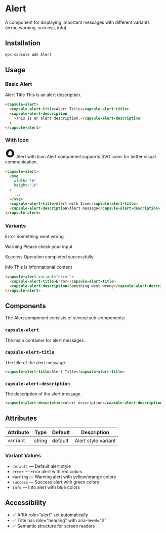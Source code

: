 # Alert

A component for displaying important messages with different variants (error, warning, success, info).

## Installation

```bash
npx capsule add Alert
```

## Usage

### Basic Alert

<div style="margin: 1rem 0;">
  <capsule-alert>
    <capsule-alert-title>Alert Title</capsule-alert-title>
    <capsule-alert-description>This is an alert description.</capsule-alert-description>
  </capsule-alert>
</div>

```html
<capsule-alert>
  <capsule-alert-title>Alert Title</capsule-alert-title>
  <capsule-alert-description
    >This is an alert description.</capsule-alert-description
  >
</capsule-alert>
```

### With Icon

<div style="margin: 1rem 0;">
  <capsule-alert>
    <svg xmlns="http://www.w3.org/2000/svg" width="32" height="32" viewBox="0 0 24 24"><path fill="currentColor" d="M12 18.5q.625 0 1.063-.437T13.5 17h-3q0 .625.438 1.063T12 18.5M7 16h10v-2h-1v-2.6q0-1.525-.788-2.787T13 7v-.5q0-.425-.288-.712T12 5.5t-.712.288T11 6.5V7q-1.425.35-2.212 1.613T8 11.4V14H7zm5 6q-2.075 0-3.9-.788t-3.175-2.137T2.788 15.9T2 12t.788-3.9t2.137-3.175T8.1 2.788T12 2t3.9.788t3.175 2.137T21.213 8.1T22 12t-.788 3.9t-2.137 3.175t-3.175 2.138T12 22"/></svg>
    <capsule-alert-title>Alert with Icon</capsule-alert-title>
    <capsule-alert-description>Alert component supports SVG icons for better visual communication.</capsule-alert-description>
  </capsule-alert>
</div>

```html
<capsule-alert>
  <svg
    width="16"
    height="16"
  >
    ...
  </svg>
  <capsule-alert-title>Alert with Icon</capsule-alert-title>
  <capsule-alert-description>Alert message</capsule-alert-description>
</capsule-alert>
```

### Variants

<div style="margin: 1rem 0;">
  <capsule-alert variant="error">
    <capsule-alert-title>Error</capsule-alert-title>
    <capsule-alert-description>Something went wrong</capsule-alert-description>
  </capsule-alert>
</div>

<div style="margin: 1rem 0;">
  <capsule-alert variant="warning">
    <capsule-alert-title>Warning</capsule-alert-title>
    <capsule-alert-description>Please check your input</capsule-alert-description>
  </capsule-alert>
</div>

<div style="margin: 1rem 0;">
  <capsule-alert variant="success">
    <capsule-alert-title>Success</capsule-alert-title>
    <capsule-alert-description>Operation completed successfully</capsule-alert-description>
  </capsule-alert>
</div>

<div style="margin: 1rem 0;">
  <capsule-alert variant="info">
    <capsule-alert-title>Info</capsule-alert-title>
    <capsule-alert-description>This is informational content</capsule-alert-description>
  </capsule-alert>
</div>

```html
<capsule-alert variant="error">
  <capsule-alert-title>Error</capsule-alert-title>
  <capsule-alert-description>Something went wrong</capsule-alert-description>
</capsule-alert>
```

## Components

The Alert component consists of several sub-components:

### `capsule-alert`

The main container for alert messages.

### `capsule-alert-title`

The title of the alert message.

```html
<capsule-alert-title>Alert Title</capsule-alert-title>
```

### `capsule-alert-description`

The description of the alert message.

```html
<capsule-alert-description>Alert description</capsule-alert-description>
```

## Attributes

| Attribute | Type   | Default | Description         |
| --------- | ------ | ------- | ------------------- |
| `variant` | string | default | Alert style variant |

### Variant Values

- `default` — Default alert style
- `error` — Error alert with red colors
- `warning` — Warning alert with yellow/orange colors
- `success` — Success alert with green colors
- `info` — Info alert with blue colors

## Accessibility

- ✅ ARIA role="alert" set automatically
- ✅ Title has role="heading" with aria-level="2"
- ✅ Semantic structure for screen readers
